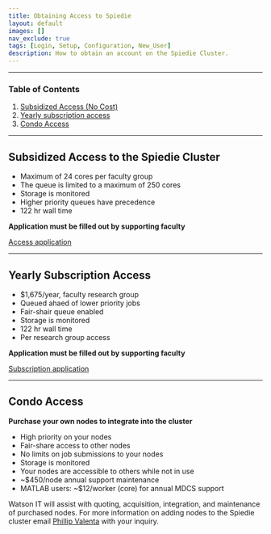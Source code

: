 ```yaml
---
title: Obtaining Access to Spiedie
layout: default
images: []
nav_exclude: true
tags: [Login, Setup, Configuration, New_User]
description: How to obtain an account on the Spiedie Cluster.
---
```


***


### Table of Contents  

 1. [Subsidized Access (No Cost)](#subsidized)
 2. [Yearly subscription access](#yearly)  
 3. [Condo Access](#condo)

***

## <a name="subsidized"></a>Subsidized Access to the Spiedie Cluster


* Maximum of 24 cores per faculty group
* The queue is limited to a maximum of 250 cores
* Storage is monitored
* Higher priority queues have precedence
* 122 hr wall time

**Application must be filled out by supporting faculty**

<a href="https://docs.google.com/a/binghamton.edu/forms/d/e/1FAIpQLSe3VQGT37cE1wC1IHz9sQDasEgna2JYqpjLTCFUSOAu5SlCUQ/viewform?usp=sf_link" target="_blank">Access application</a>

***

## <a name="yearly"></a> Yearly Subscription Access

* $1,675/year, faculty research group
* Queued ahaed of lower priority jobs
* Fair-shair queue enabled
* Storage is monitored
* 122 hr wall time
* Per research group access

**Application must be filled out by supporting faculty**

<a href="https://goo.gl/forms/EKbW3DUSoasTuphu1" target="_blank" >Subscription application</a>

***

## <a name="condo"> </a> Condo Access

**Purchase your own nodes to integrate into the cluster**

* High priority on your nodes
* Fair-share access to other nodes
* No limits on job submissions to your nodes
* Storage is monitored
* Your nodes are accessible to others while not in use
* ~$450/node annual support maintenance
* MATLAB users: ~$12/worker (core) for annual MDCS support

Watson IT will assist with quoting, acquisition, integration, and maintenance of purchased nodes.
For more information on adding nodes to the Spiedie cluster email <a href="mailto:pvalenta@binghamton.edu">Phillip Valenta</a> with your inquiry.



